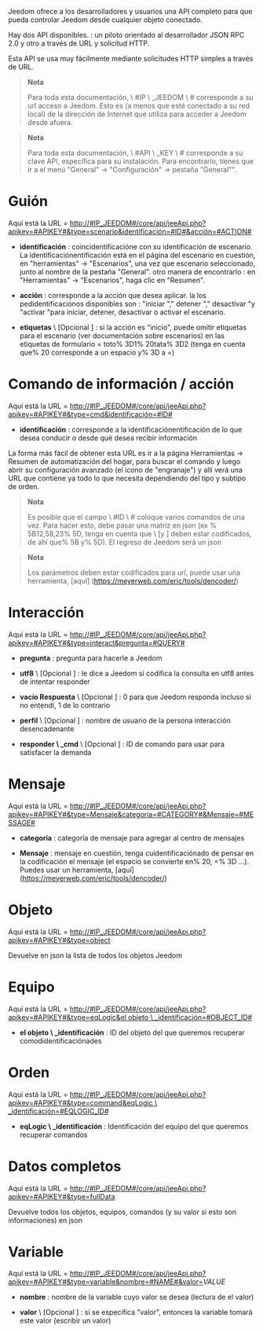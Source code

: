 Jeedom ofrece a los desarrolladores y usuarios una API
completo para que pueda controlar Jeedom desde cualquier objeto
conectado.

Hay dos API disponibles. : un piloto orientado al desarrollador
JSON RPC 2.0 y otro a través de URL y solicitud HTTP.

Esta API se usa muy fácilmente mediante solicitudes HTTP simples a través de
URL.

> **Nota**
>
> Para toda esta documentación, \ #IP \ _JEEDOM \ # corresponde a su url
> acceso a Jeedom. Esto es (a menos que esté conectado a su red
> local) de la dirección de Internet que utiliza para acceder a Jeedom
> desde afuera.

> **Nota**
>
> Para toda esta documentación, \ #API \ _KEY \ # corresponde a su clave
> API, específica para su instalación. Para encontrarlo, tienes que ir a
> el menú "General" → "Configuración" → pestaña "General"".

Guión 
========

Aquí está la URL =
[http://\#IP\_JEEDOM\#/core/api/jeeApi.php?apikey=\#APIKEY\#&type=scenario&identificación=\#ID\#&acción=\#ACTION\#](http://#IP_JEEDOM#/core/api/jeeApi.php?apikey=#APIKEY#&type=scenario&identificación=#ID#&acción=#ACTION#)

-   **identificación** : coincidentificacióne con su identificación de escenario. La identificaciónentificación está en el
    página del escenario en cuestión, en &quot;herramientas&quot; → &quot;Escenarios&quot;, una vez que
    escenario seleccionado, junto al nombre de la pestaña &quot;General&quot;. otro
    manera de encontrarlo : en &quot;Herramientas&quot; → &quot;Escenarios&quot;, haga clic en
    "Resumen".

-   **acción** : corresponde a la acción que desea aplicar. la
    los pedidentificaciónos disponibles son : "iniciar "," detener "," desactivar "y
    "activar "para iniciar, detener, desactivar o
    activar el escenario.

-   **etiquetas** \ [Opcional \] : si la acción es &quot;inicio&quot;, puede omitir
    etiquetas para el escenario (ver documentación sobre escenarios) en
    las etiquetas de formulario = toto% 3D1% 20tata% 3D2 (tenga en cuenta que% 20 corresponde a un
    espacio y% 3D a =)

Comando de información / acción 
====================

Aquí está la URL =
[http://\#IP\_JEEDOM\#/core/api/jeeApi.php?apikey=\#APIKEY\#&type=cmd&identificación=\#ID\#](http://#IP_JEEDOM#/core/api/jeeApi.php?apikey=#APIKEY#&type=cmd&identificación=#ID#)

-   **identificación** : corresponde a la identificaciónentificación de lo que desea conducir o desde qué
    desea recibir información

La forma más fácil de obtener esta URL es ir a la página Herramientas →
Resumen de automatización del hogar, para buscar el comando y luego abrir su configuración
avanzado (el icono de &quot;engranaje&quot;) y allí verá una URL que contiene
ya todo lo que necesita dependiendo del tipo y subtipo de
orden.

> **Nota**
>
> Es posible que el campo \ #ID \ # coloque varios comandos
> de una vez. Para hacer esto, debe pasar una matriz en json (ex
> % 5B12,58,23% 5D, tenga en cuenta que \ [y \] deben estar codificados, de ahí que% 5B
> y% 5D). El regreso de Jeedom será un json

> **Nota**
>
> Los parámetros deben estar codificados para url, puede usar
> una herramienta, [aquí] (https://meyerweb.com/eric/tools/dencoder/)

Interacción 
===========

Aquí está la URL =
[http://\#IP\_JEEDOM\#/core/api/jeeApi.php?apikey=\#APIKEY\#&type=interact&pregunta=\#QUERY\#](http://#IP_JEEDOM#/core/api/jeeApi.php?apikey=#APIKEY#&type=interact&pregunta=#QUERY#)

-   **pregunta** : pregunta para hacerle a Jeedom

-   **utf8** \ [Opcional \] : le dice a Jeedom si codifica la consulta
    en utf8 antes de intentar responder

-   **vacío Respuesta** \ [Opcional \] : 0 para que Jeedom responda incluso si
    no entendí, 1 de lo contrario

-   **perfil** \ [Opcional \] : nombre de usuario de la persona
    interacción desencadenante

-   **responder \ _cmd** \ [Opcional \] : ID de comando para usar para
    satisfacer la demanda

Mensaje 
=======

Aquí está la URL =
[http://\#IP\_JEEDOM\#/core/api/jeeApi.php?apikey=\#APIKEY\#&type=Mensaje&categoría=\#CATEGORY\#&Mensaje=\#MESSAGE\#](http://#IP_JEEDOM#/core/api/jeeApi.php?apikey=#APIKEY#&type=Mensaje&categoría=#CATEGORY#&Mensaje=#MESSAGE#)

-   **categoría** : categoría de mensaje para agregar al centro de mensajes

-   **Mensaje** : mensaje en cuestión, tenga cuidentificaciónado de pensar en la codificación
    el mensaje (el espacio se convierte en% 20, =% 3D ...). Puedes usar un
    herramienta, [aquí] (https://meyerweb.com/eric/tools/dencoder/)

Objeto 
=====

Aquí está la URL =
[http://\#IP\_JEEDOM\#/core/api/jeeApi.php?apikey=\#APIKEY\#&type=object](http://#IP_JEEDOM#/core/api/jeeApi.php?apikey=#APIKEY#&type=object)

Devuelve en json la lista de todos los objetos Jeedom

Equipo 
==========

Aquí está la URL =
[http://\#IP\_JEEDOM\#/core/api/jeeApi.php?apikey=\#APIKEY\#&type=eqLogic&el objeto \ _identificación=\#OBJECT\_ID\#](http://#IP_JEEDOM#/core/api/jeeApi.php?apikey=#APIKEY#&type=eqLogic&object_identificación=#OBJECT_ID#)

-   **el objeto \ _identificación** : ID del objeto del que queremos recuperar
    comodidentificaciónades

Orden 
========

Aquí está la URL =
[http://\#IP\_JEEDOM\#/core/api/jeeApi.php?apikey=\#APIKEY\#&type=command&eqLogic \ _identificación=\#EQLOGIC\_ID\#](http://#IP_JEEDOM#/core/api/jeeApi.php?apikey=#APIKEY#&type=command&eqLogic_identificación=#EQLOGIC_ID#)

-   **eqLogic \ _identificación** : Identificación del equipo del que queremos recuperar
    comandos

Datos completos 
=========

Aquí está la URL =
[http://\#IP\_JEEDOM\#/core/api/jeeApi.php?apikey=\#APIKEY\#&type=fullData](http://#IP_JEEDOM#/core/api/jeeApi.php?apikey=#APIKEY#&type=fullData)

Devuelve todos los objetos, equipos, comandos (y su valor si esto
son informaciones) en json

Variable 
========

Aquí está la URL =
[http://\#IP\_JEEDOM\#/core/api/jeeApi.php?apikey=\#APIKEY\#&type=variable&nombre=\#NAME\#&valor=](http://#IP_JEEDOM#/core/api/jeeApi.php?apikey=#APIKEY#&type=variable&nombre=#NAME#&valor=)*VALUE*

-   **nombre** : nombre de la variable cuyo valor se desea (lectura de
    el valor)

-   **valor** \ [Opcional \] : si se especifica &quot;valor&quot;, entonces la variable
    tomará este valor (escribir un valor)


